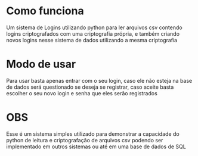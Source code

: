 # Como funciona

Um sistema de Logins utilizando python para ler arquivos csv contendo logins criptografados com uma criptografia própria, e também criando novos logins nesse sistema de dados utilizando a mesma criptografia

# Modo de usar

Para usar basta apenas entrar com o seu login, caso ele não esteja na base de dados será questionado se deseja se registrar, caso aceite basta escolher o seu novo login e senha que eles serão registrados

# OBS

Esse é um sistema simples utilizado para demonstrar a capacidade do python de leitura e criptografação de arquivos csv podendo ser implementado em outros sistemas ou até em uma base de dados de SQL
